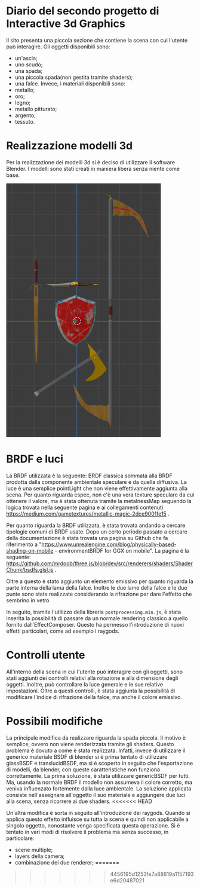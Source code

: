 # Diario del secondo progetto di Interactive 3d Graphics

Il sito presenta una piccola sezione che contiene la scena con cui l'utente può interagire. Gli oggetti disponibili sono:
- un'ascia;
- uno scudo;
- una spada;
- una piccola spada(non gestita tramite shaders);
- una falce.
Invece, i materiali disponibili sono:
- metallo;
- oro;
- legno;
- metallo pitturato;
- argento;
- tessuto.

# Realizzazione modelli 3d

Per la realizzazione dei modelli 3d si è deciso di utilizzare il software Blender. I modelli sono stati creati in maniera libera senza niente come base.

![](screenshot/models.png)


# BRDF e luci

La BRDF utilizzata è la seguente: BRDF classica sommata alla BRDF prodotta dalla componente ambientale speculare e da quella diffusiva. La luce è una semplice pointLight che non viene effettivamente aggiunta alla scena. Per quanto riguarda cspec, non c'è una vera texture speculare da cui ottenere il valore, ma è stata ottenuta tramite la metalnessMap seguendo la logica trovata nella seguente pagina e ai collegamenti contenuti https://medium.com/gametextures/metallic-magic-2dce9001fe15 .

Per quanto riguarda la BRDF utilizzata, è stata trovata andando a cercare tipologie comuni di BRDF usate. Dopo un certo periodo passato a cercare della documentazione è stata trovata una  pagina su Github che fa riferimento a "https://www.unrealengine.com/blog/physically-based-shading-on-mobile - environmentBRDF for GGX on mobile". La pagina è la seguente: https://github.com/mrdoob/three.js/blob/dev/src/renderers/shaders/ShaderChunk/bsdfs.glsl.js .

Oltre a questo è stato aggiunto un elemento emissivo per quanto riguarda la parte interna della lama della falce. Inoltre le due lame della falce e le due punte sono state realizzate considerando la rifrazione per dare l'effetto che sembrino in vetro

In seguito, tramite l'utilizzo della libreria `postprocessing.min.js`, è stata inserita la possibilità di passare da un normale rendering classico a quello fornito dall'EffectComposer. Questo ha permesso l'introduzione di nuovi effetti particolari, come ad esempio i raygods.


# Controlli utente

All'interno della scena in cui l'utente può interagire con gli oggetti, sono stati aggiunti dei controlli relativi alla rotazione e alla dimensione degli oggetti. Inoltre, può controllare la luce generale e le sue relative impostazioni. Oltre a questi controlli, è stata aggiunta la possibilità di modificare l'indice di rifrazione della falce, ma anche il colore emissivo.

# Possibili modifiche

La principale modifica da realizzare riguarda la spada piccola. Il motivo è semplice, ovvero non viene renderizzata tramite gli shaders. Questo problema è dovuto a come è stata realizzata. Infatti, invece di utilizzare il generico materiale BSDF di blender si è prima tentato di utilizzare glassBSDF e translucidBSDF, ma si è scoperto in seguito che l'esportazione di modelli, da blender, con queste caratteristiche non funziona correttamente. La prima soluzione, è stata utilizzare genericBSDF per tutti. Ma, usando la normale BRDF il modello non assumeva il colore corretto, ma veniva influenzato fortemente dalla luce ambientale. La soluzione applicata consiste nell'assegnare all'oggetto il suo materiale e aggiungere due luci alla scena, senza ricorrere ai due shaders.
<<<<<<< HEAD

Un'altra modifica è sorta in seguito all'introduzione dei raygods. Quando si applica questo effetto influisce su tutta la scena e quindi non applicabile a singolo oggetto, nonostante venga specificata questa operazione. Si è tentato in vari modi di risolvere il problema ma senza successo, in particolare:
- scene multiple;
- layers della camera;
- combinazione dei due renderer;
=======
>>>>>>> 4456195d1253fe7a88619a1157193e6d20487021
